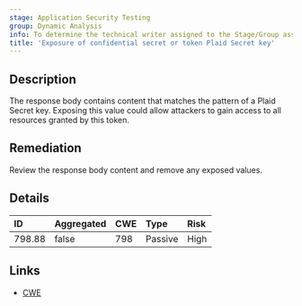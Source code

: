 ```yaml
---
stage: Application Security Testing
group: Dynamic Analysis
info: To determine the technical writer assigned to the Stage/Group associated with this page, see https://handbook.gitlab.com/handbook/product/ux/technical-writing/#assignments
title: 'Exposure of confidential secret or token Plaid Secret key'
---
```


## Description

The response body contains content that matches the pattern of a Plaid Secret key.
Exposing this value could allow attackers to gain access to all resources granted by this token.

## Remediation

Review the response body content and remove any exposed values.

## Details

| ID | Aggregated | CWE | Type | Risk |
|:---|:-----------|:----|:-----|:-----|
| 798.88 | false | 798 | Passive | High |

## Links

- [CWE](https://cwe.mitre.org/data/definitions/798.html)
